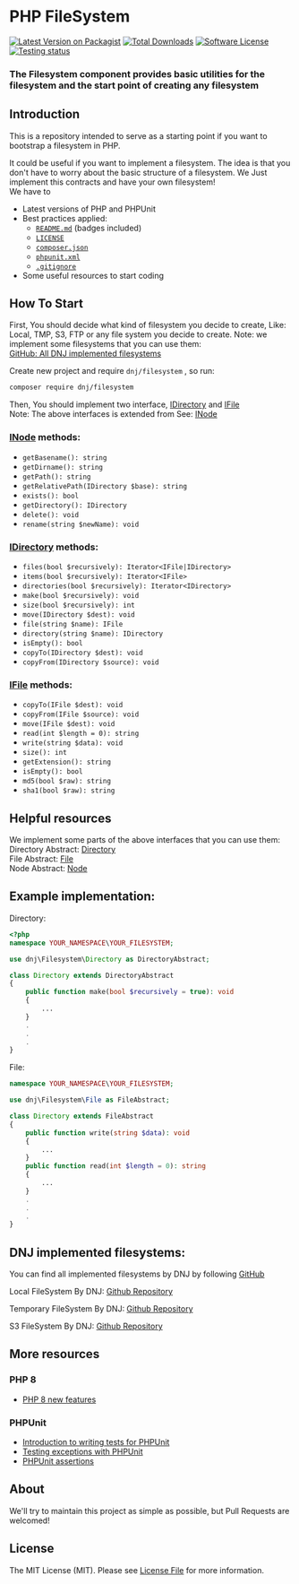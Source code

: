 # PHP FileSystem

[![Latest Version on Packagist][ico-version]][link-packagist]
[![Total Downloads][ico-downloads]][link-downloads]
[![Software License][ico-license]][link-license]
[![Testing status][ico-workflow-test]][link-workflow-test]

### The Filesystem component provides basic utilities for the filesystem and the start point of creating any filesystem

## Introduction 

This is a repository intended to serve as a starting point if you want to bootstrap a filesystem in PHP. 
 
It could be useful if you want to implement a filesystem. The idea is that you don't have to worry about the basic structure of a filesystem.
We 
Just implement this contracts and have your own filesystem!\
We have to 
* Latest versions of PHP and PHPUnit
* Best practices applied:
  * [`README.md`][link-readme] (badges included)
  * [`LICENSE`][link-license]
  * [`composer.json`][link-composer-json]
  * [`phpunit.xml`][link-phpunit]
  * [`.gitignore`][link-gitignore]
* Some useful resources to start coding

## How To Start
First, You should decide what kind of filesystem you decide to create, Like: Local, TMP, S3, FTP or any file system you decide to create.
Note: we implement some filesystems that you can use them:\
[GitHub: All DNJ implemented filesystems][link-dnj-filesystems]

Create new project and require `dnj/filesystem` , so run:
```bash
composer require dnj/filesystem
```
Then, You should implement two interface, [IDirectory][interface-idirectory-link] and [IFile][interface-ifile-link] \
Note: The above interfaces is extended from See: [INode][interface-inode-link]

### [INode][interface-inode-link] methods:
* `getBasename(): string`
* `getDirname(): string`
* `getPath(): string`
* `getRelativePath(IDirectory $base): string`
* `exists(): bool`
* `getDirectory(): IDirectory`
* `delete(): void`
* `rename(string $newName): void`

### [IDirectory][interface-idirectory-link] methods:
* `files(bool $recursively): Iterator<IFile|IDirectory>`
* `items(bool $recursively): Iterator<IFile>`
* `directories(bool $recursively): Iterator<IDirectory>`
* `make(bool $recursively): void`
* `size(bool $recursively): int`
* `move(IDirectory $dest): void`
* `file(string $name): IFile`
* `directory(string $name): IDirectory`
* `isEmpty(): bool`
* `copyTo(IDirectory $dest): void`
* `copyFrom(IDirectory $source): void`

### [IFile][interface-ifile-link] methods:
* `copyTo(IFile $dest): void`
* `copyFrom(IFile $source): void`
* `move(IFile $dest): void`
* `read(int $length = 0): string`
* `write(string $data): void`
* `size(): int`
* `getExtension(): string`
* `isEmpty(): bool`
* `md5(bool $raw): string`
* `sha1(bool $raw): string`


## Helpful resources
We implement some parts of the above interfaces that you can use them:\
Directory Abstract: [Directory][src-directory-link] \
File Abstract: [File][src-file-link] \
Node Abstract: [Node][src-node-link] 

## Example implementation:
Directory:
```php
<?php
namespace YOUR_NAMESPACE\YOUR_FILESYSTEM;

use dnj\Filesystem\Directory as DirectoryAbstract;

class Directory extends DirectoryAbstract
{
    public function make(bool $recursively = true): void
    {
        ...
    }
    .
    .
    .
}
```

File:
```php
namespace YOUR_NAMESPACE\YOUR_FILESYSTEM;

use dnj\Filesystem\File as FileAbstract;

class Directory extends FileAbstract
{
    public function write(string $data): void
    {
        ...
    }
    public function read(int $length = 0): string
    {
        ...
    }
    .
    .
    .
}
```

## DNJ implemented filesystems:
You can find all implemented filesystems by DNJ by following [GitHub][link-dnj-filesystems]

Local FileSystem By DNJ: [Github Repository][repo-dnj-local-filesystem]

Temporary FileSystem By DNJ: [Github Repository][repo-dnj-tmp-filesystem]

S3 FileSystem By DNJ: [Github Repository][repo-dnj-s3-filesystem]

## More resources
### PHP 8

* [PHP 8 new features](http://php.net/manual/en/migration80.new-features.php)

### PHPUnit

* [Introduction to writing tests for PHPUnit](https://phpunit.de/manual/current/en/writing-tests-for-phpunit.html)
* [Testing exceptions with PHPUnit](https://phpunit.de/manual/current/en/writing-tests-for-phpunit.html#writing-tests-for-phpunit.exceptions)
* [PHPUnit assertions](https://phpunit.de/manual/current/en/appendixes.assertions.html)

## About
We'll try to maintain this project as simple as possible, but Pull Requests are welcomed!

## License

The MIT License (MIT). Please see [License File][link-license] for more information.

[ico-version]: https://img.shields.io/packagist/v/dnj/filesystem.svg?style=flat-square
[ico-license]: https://img.shields.io/badge/license-MIT-brightgreen.svg?style=flat-square
[ico-downloads]: https://img.shields.io/packagist/dt/dnj/filesystem.svg?style=flat-square
[ico-workflow-test]: https://github.com/dnj/filesystem/actions/workflows/test.yml/badge.svg

[link-workflow-test]: https://github.com/dnj/filesystem/actions/workflows/test.yml
[link-packagist]: https://packagist.org/packages/dnj/filesystem
[link-license]: https://github.com/dnj/filesystem/blob/master/LICENSE
[link-downloads]: https://packagist.org/packages/dnj/filesystem
[link-readme]: https://github.com/dnj/filesystem/blob/master/README.md
[link-composer-json]: https://github.com/dnj/filesystem/blob/master/composer.json
[link-phpunit]: https://github.com/dnj/filesystem/blob/master/phpunit.xml
[link-gitignore]: https://github.com/dnj/filesystem/blob/master/.gitignore
[link-author]: https://github.com/dnj
[link-dnj-filesystems]: https://github.com/orgs/dnj/repositories?q=-filesystem

[interface-idirectory-link]: https://github.com/dnj/filesystem/blob/master/src/Contracts/IDirectory.php
[interface-ifile-link]: https://github.com/dnj/filesystem/blob/master/src/Contracts/IDirectory.php
[interface-inode-link]: https://github.com/dnj/filesystem/blob/master/src/Contracts/INode.php
[src-directory-link]: https://github.com/dnj/filesystem/blob/master/src/Directory.php
[src-file-link]: https://github.com/dnj/filesystem/blob/master/src/File.php
[src-node-link]: https://github.com/dnj/filesystem/blob/master/src/Node.php

[repo-dnj-s3-filesystem]: https://github.com/dnj/s3-filesystem
[repo-dnj-local-filesystem]: https://github.com/dnj/local-filesystem
[repo-dnj-tmp-filesystem]: https://github.com/dnj/tmp-filesystem 

